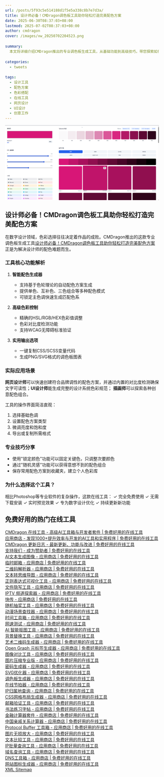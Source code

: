 ```yaml
---
url: /posts/5f93c5e514188d1f5e5a338c8b7e7d3a/
title: 设计师必备！CMDragon调色板工具助你轻松打造完美配色方案
date: 2025-06-30T08:37:03+08:00
lastmod: 2025-07-02T08:37:03+08:00
author: cmdragon
cover: /images/xw_20250702204523.png

summary:
  本文将详细介绍CMDragon推出的专业调色板生成工具，从基础功能到高级技巧，带您探索如何通过这个免费在线工具快速创建和谐的色彩组合，提升设计效率。

categories:
  - tweets

tags:
  - 设计工具
  - 配色方案
  - 色彩搭配
  - 在线工具
  - 网页设计
  - UI设计
  - 创意工作
---
```


![xw_20250702204523.png](/images/xw_20250702204523.png)

## 设计师必备！CMDragon调色板工具助你轻松打造完美配色方案

在数字设计领域，色彩选择往往决定着作品的成败。CMDragon推出的这款专业调色板生成工具[设计师必备！CMDragon调色板工具助你轻松打造完美配色方案](https/tools.cmdragon.cn/zh/apps/color-palette)正是为解决设计师的配色难题而生。

### 工具核心功能解析

1. **智能配色生成器**
    - 支持基于色轮理论的自动配色方案生成
    - 提供单色、互补色、三色组合等多种配色模式
    - 可锁定主色调快速生成匹配色系

2. **高级色彩控制**
    - 精确的HSL/RGB/HEX色彩值调整
    - 色彩对比度检测功能
    - 支持WCAG无障碍标准验证

3. **实用输出选项**
    - 一键复制CSS/SCSS变量代码
    - 生成PNG/SVG格式的调色板图表

### 实际应用场景

**网页设计师**可以快速创建符合品牌调性的配色方案，并通过内置的对比度检测确保文字可读性；**UI设计师**能生成完整的设计系统色彩规范；
**插画师**可以探索各种创意配色组合。

工具的操作界面简洁直观：

1. 选择基础色调
2. 设置配色方案类型
3. 微调亮度和饱和度
4. 导出或复制所需格式

### 专业技巧分享

- 使用"锁定颜色"功能可以固定关键色，只调整次要颜色
- 通过"随机灵感"功能可以获得意想不到的配色组合
- 保存常用配色方案到收藏夹，建立个人色彩库

### 为什么选择这个工具？

相比Photoshop等专业软件的复杂操作，这款在线工具：
✓ 完全免费使用
✓ 无需下载安装
✓ 实时预览效果
✓ 专为数字设计优化
✓ 持续更新新功能

## 免费好用的热门在线工具

[CMDragon 在线工具 - 高级AI工具箱与开发者套件 | 免费好用的在线工具](https/tools.cmdragon.cn/zh)  
[应用商店 - 发现1000+提升效率与开发的AI工具和实用程序 | 免费好用的在线工具](https/tools.cmdragon.cn/zh/apps?category=trending)  
[CMDragon 更新日志 - 最新更新、功能与改进 | 免费好用的在线工具](https/tools.cmdragon.cn/zh/changelog)  
[支持我们 - 成为赞助者 | 免费好用的在线工具](https/tools.cmdragon.cn/zh/sponsor)  
[AI文本生成图像 - 应用商店 | 免费好用的在线工具](https/tools.cmdragon.cn/zh/apps/text-to-image-ai)  
[临时邮箱 - 应用商店 | 免费好用的在线工具](https/tools.cmdragon.cn/zh/apps/temp-email)  
[二维码解析器 - 应用商店 | 免费好用的在线工具](https/tools.cmdragon.cn/zh/apps/qrcode-parser)  
[文本转思维导图 - 应用商店 | 免费好用的在线工具](https/tools.cmdragon.cn/zh/apps/text-to-mindmap)  
[正则表达式可视化工具 - 应用商店 | 免费好用的在线工具](https/tools.cmdragon.cn/zh/apps/regex-visualizer)  
[文件隐写工具 - 应用商店 | 免费好用的在线工具](https/tools.cmdragon.cn/zh/apps/steganography-tool)  
[IPTV 频道探索器 - 应用商店 | 免费好用的在线工具](https/tools.cmdragon.cn/zh/apps/iptv-explorer)  
[快传 - 应用商店 | 免费好用的在线工具](https/tools.cmdragon.cn/zh/apps/snapdrop)  
[随机抽奖工具 - 应用商店 | 免费好用的在线工具](https/tools.cmdragon.cn/zh/apps/lucky-draw)  
[动漫场景查找器 - 应用商店 | 免费好用的在线工具](https/tools.cmdragon.cn/zh/apps/anime-scene-finder)  
[时间工具箱 - 应用商店 | 免费好用的在线工具](https/tools.cmdragon.cn/zh/apps/time-toolkit)  
[网速测试 - 应用商店 | 免费好用的在线工具](https/tools.cmdragon.cn/zh/apps/speed-test)  
[AI 智能抠图工具 - 应用商店 | 免费好用的在线工具](https/tools.cmdragon.cn/zh/apps/background-remover)  
[背景替换工具 - 应用商店 | 免费好用的在线工具](https/tools.cmdragon.cn/zh/apps/background-replacer)  
[艺术二维码生成器 - 应用商店 | 免费好用的在线工具](https/tools.cmdragon.cn/zh/apps/artistic-qrcode)  
[Open Graph 元标签生成器 - 应用商店 | 免费好用的在线工具](https/tools.cmdragon.cn/zh/apps/open-graph-generator)  
[图像对比工具 - 应用商店 | 免费好用的在线工具](https/tools.cmdragon.cn/zh/apps/image-comparison)  
[图片压缩专业版 - 应用商店 | 免费好用的在线工具](https/tools.cmdragon.cn/zh/apps/image-compressor)  
[密码生成器 - 应用商店 | 免费好用的在线工具](https/tools.cmdragon.cn/zh/apps/password-generator)  
[SVG优化器 - 应用商店 | 免费好用的在线工具](https/tools.cmdragon.cn/zh/apps/svg-optimizer)  
[调色板生成器 - 应用商店 | 免费好用的在线工具](https/tools.cmdragon.cn/zh/apps/color-palette)  
[在线节拍器 - 应用商店 | 免费好用的在线工具](https/tools.cmdragon.cn/zh/apps/online-metronome)  
[IP归属地查询 - 应用商店 | 免费好用的在线工具](https/tools.cmdragon.cn/zh/apps/ip-geolocation)  
[CSS网格布局生成器 - 应用商店 | 免费好用的在线工具](https/tools.cmdragon.cn/zh/apps/css-grid-layout)  
[邮箱验证工具 - 应用商店 | 免费好用的在线工具](https/tools.cmdragon.cn/zh/apps/email-validator)  
[书法练习字帖 - 应用商店 | 免费好用的在线工具](https/tools.cmdragon.cn/zh/apps/calligraphy-practice)  
[金融计算器套件 - 应用商店 | 免费好用的在线工具](https/tools.cmdragon.cn/zh/apps/finance-calculator-suite)  
[中国亲戚关系计算器 - 应用商店 | 免费好用的在线工具](https/tools.cmdragon.cn/zh/apps/chinese-kinship-calculator)  
[Protocol Buffer 工具箱 - 应用商店 | 免费好用的在线工具](https/tools.cmdragon.cn/zh/apps/protobuf-toolkit)  
[图片无损放大 - 应用商店 | 免费好用的在线工具](https/tools.cmdragon.cn/zh/apps/image-upscaler)  
[文本比较工具 - 应用商店 | 免费好用的在线工具](https/tools.cmdragon.cn/zh/apps/text-compare)  
[IP批量查询工具 - 应用商店 | 免费好用的在线工具](https/tools.cmdragon.cn/zh/apps/ip-batch-lookup)  
[域名查询工具 - 应用商店 | 免费好用的在线工具](https/tools.cmdragon.cn/zh/apps/domain-finder)  
[DNS工具箱 - 应用商店 | 免费好用的在线工具](https/tools.cmdragon.cn/zh/apps/dns-toolkit)  
[网站图标生成器 - 应用商店 | 免费好用的在线工具](https/tools.cmdragon.cn/zh/apps/favicon-generator)  
[XML Sitemap](https/tools.cmdragon.cn/sitemap_index.xml)